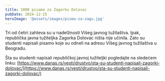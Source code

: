 ```yaml
---
title: 1000 pisama za Zagorku Dolovac
pubDate: 2024-12-25
heroImage: '@assets/images/pisma-za-zagu.jpg'
---
```


Tri od četiri zahteva su u nadelžnosti Višeg javnog tužilaštva. Ipak, republička javna tužiteljka Zagorka Dolovac ništa nije učinila. Zato su studenti napisali pisamo koje su odneli na adresu Višeg javnog tužilaštva u Beogradu. 

Šta su studenti napisali republičkoj javnoj tužiteljki pogledajte na sledećem linku: [https://www.danas.rs/vesti/drustvo/sta-su-studenti-napisali-zagorki-dolovac/](https://www.danas.rs/vesti/drustvo/sta-su-studenti-napisali-zagorki-dolovac/)
